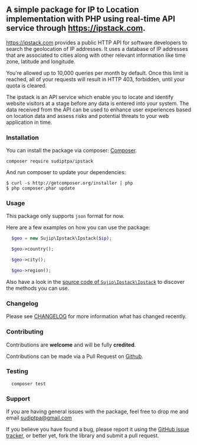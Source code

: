 ## A simple package for IP to Location implementation with PHP using real-time API service through https://ipstack.com.

https://ipstack.com provides a public HTTP API for software developers to search the geolocation of IP addresses. It uses a database of IP addresses that are associated to cities along with other relevant information like time zone, latitude and longitude.

You're allowed up to 10,000 queries per month by default. Once this limit is reached, all of your requests will result in HTTP 403, forbidden, until your quota is cleared.

The ipstack is an API service which enable you to locate and identify website visitors at a stage before any data is entered into your system. The data received from the API can be used to enhance user experiences based on location data and assess risks and potential threats to your web application in time.

### Installation

You can install the package via composer: [Composer](http://getcomposer.org/).

```
composer require sudiptpa/ipstack
```

And run composer to update your dependencies:

    $ curl -s http://getcomposer.org/installer | php
    $ php composer.phar update

### Usage

This package only supports `json` format for now.

Here are a few examples on how you can use the package:

```php
  $geo = new Sujip\Ipstack\Ipstack($ip);

  $geo->country();

  $geo->city();

  $geo->region();

```
Also have a look in the [source code of `Sujip\Ipstack\Ipstack`](https://github.com/sudiptpa/ipstack/blob/master/src/Ipstack.php) to discover the methods you can use.

### Changelog

Please see [CHANGELOG](https://github.com/sudiptpa/ipstack/blob/master/CHANGELOG.md) for more information what has changed recently.

### Contributing

Contributions are **welcome** and will be fully **credited**.

Contributions can be made via a Pull Request on [Github](https://github.com/sudiptpa/ipstack).



### Testing

```
  composer test
 ```

### Support

If you are having general issues with the package, feel free to drop me and email [sudiptpa@gmail.com](mailto:sudiptpa@gmail.com)

If you believe you have found a bug, please report it using the [GitHub issue tracker](https://github.com/sudiptpa/ipstack/issues),
or better yet, fork the library and submit a pull request.
